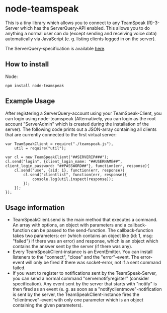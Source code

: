node-teamspeak
==============

This is a tiny library which allows you to connect
to any TeamSpeak (R)-3-Server which has the ServerQuery-API
enabled. This allows you to do anything a normal user can do
(except sending and receiving voice data) automatically via JavaScript
(e. g. listing clients logged in on the server).

The ServerQuery-specification is available [here](http://media.teamspeak.com/ts3_literature/TeamSpeak%203%20Server%20Query%20Manual.pdf).

How to install
---------------

Node:

	npm install node-teamspeak
	
Example Usage
----------------

After registering a ServerQuery-account using your TeamSpeak-Client, you
can login using node-teamspeak (Alternatively, you can login as the root
account "ServerAdmin" which is created during the installation of the 
server). The following code prints out a JSON-array containing all
 clients that are currently connected to the first virtual server:

	var TeamSpeakClient = require("./teamspeak.js"),
		util = require("util");

	var cl = new TeamSpeakClient("##SERVERIP###");
	cl.send("login", {client_login_name: "##USERNAME##", client_login_password: "##PASSWORD##"}, function(err, response){
		cl.send("use", {sid: 1}, function(err, response){
			cl.send("clientlist", function(err, response){
				console.log(util.inspect(response));
			});
		});
	});

Usage information
-----------------

* TeamSpeakClient.send is the main method that executes a command. An array
with options, an object with parameters and a callback-function can be
passed to the send-function. The callback-function takes two parameters:
err (which contains an object like {id: 1, msg: "failed"} if there was an
error) and response, which is an object which contains the answer sent
by the server (if there was any).
* Every TeamSpeakClient-instance is an EventEmitter. You can install
listeners to the "connect", "close" and the "error"-event. The error-event
will only be fired if there was socket-error, not if a sent command failed.
* If you want to register to notifications sent by the TeamSpeak-Server,
you can send a normal command "servernotifyregister" (consider specification).
Any event sent by the server that starts with "notify" is then fired as
an event (e. g. as soon as a "notifyclientmove"-notification is sent by the server,
the TeamSpeakClient-instance fires the "clientmove"-event with only
one parameter which is an object containing the given parameters). 
